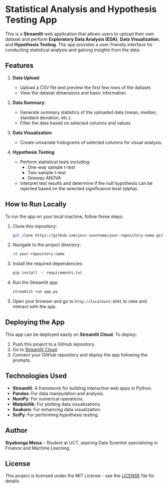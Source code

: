 # Statistical Analysis and Hypothesis Testing App

This is a **Streamlit** web application that allows users to upload their own dataset and perform **Exploratory Data Analysis (EDA)**, **Data Visualization**, and **Hypothesis Testing**. The app provides a user-friendly interface for conducting statistical analysis and gaining insights from the data.

## Features

1. **Data Upload**: 
   - Upload a CSV file and preview the first few rows of the dataset.
   - View the dataset dimensions and basic information.

2. **Data Summary**:
   - Generate summary statistics of the uploaded data (mean, median, standard deviation, etc.).
   - Filter the data based on selected columns and values.

3. **Data Visualization**:
   - Create univariate histograms of selected columns for visual analysis.

4. **Hypothesis Testing**:
   - Perform statistical tests including:
     - One-way sample t-test
     - Two-sample t-test
     - Oneway ANOVA
   - Interpret test results and determine if the null hypothesis can be rejected based on the selected significance level (alpha).

## How to Run Locally

To run the app on your local machine, follow these steps:

1. Clone this repository:
    ```bash
    git clone https://github.com/your-username/your-repository-name.git
    ```

2. Navigate to the project directory:
    ```bash
    cd your-repository-name
    ```

3. Install the required dependencies:
    ```bash
    pip install -r requirements.txt
    ```

4. Run the Streamlit app:
    ```bash
    streamlit run app.py
    ```

5. Open your browser and go to `http://localhost:8501` to view and interact with the app.

## Deploying the App

This app can be deployed easily on **Streamlit Cloud**. To deploy:
1. Push this project to a GitHub repository.
2. Go to [Streamlit Cloud](https://share.streamlit.io/).
3. Connect your GitHub repository and deploy the app following the prompts.

## Technologies Used

- **Streamlit**: A framework for building interactive web apps in Python.
- **Pandas**: For data manipulation and analysis.
- **NumPy**: For numerical operations.
- **Matplotlib**: For plotting data visualizations.
- **Seaborn**: For enhancing data visualization.
- **SciPy**: For performing hypothesis testing.

## Author

**Siyabonga Msiza** – Student at UCT, aspiring Data Scientist specializing in Finance and Machine Learning.

## License

This project is licensed under the MIT License - see the [LICENSE](LICENSE) file for details.

